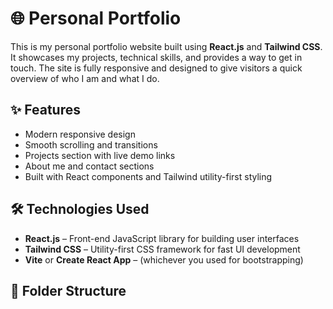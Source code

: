 # 🌐 Personal Portfolio

This is my personal portfolio website built using **React.js** and **Tailwind CSS**. It showcases my projects, technical skills, and provides a way to get in touch. The site is fully responsive and designed to give visitors a quick overview of who I am and what I do.

## ✨ Features

- Modern responsive design
- Smooth scrolling and transitions
- Projects section with live demo links
- About me and contact sections
- Built with React components and Tailwind utility-first styling

## 🛠️ Technologies Used

- **React.js** – Front-end JavaScript library for building user interfaces
- **Tailwind CSS** – Utility-first CSS framework for fast UI development
- **Vite** or **Create React App** – (whichever you used for bootstrapping)

## 📁 Folder Structure

